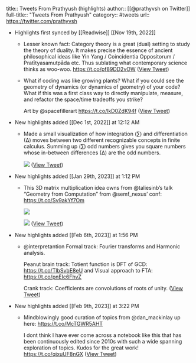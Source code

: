 title:: Tweets From Prathyush (highlights)
author:: [[@prathyvsh on Twitter]]
full-title:: "Tweets From Prathyush"
category:: #tweets
url:: https://twitter.com/prathyvsh

- Highlights first synced by [[Readwise]] [[Nov 19th, 2022]]
	- Lesser known fact: Category theory is a great (dual) setting to study the theory of duality. It makes precise the essence of ancient philosophical ideas like Yin Yang / Coincidentia Oppositorum / Pratītyasamutpāda etc. Thus sublating what contemporary science thinks as woo-woo. https://t.co/pf89DD2vOW ([View Tweet](https://twitter.com/prathyvsh/status/1514671810494676999))
	- What if coding was like growing plants? What if you could see the geometry of dynamics (or dynamics of geometry) of your code? What if this was a first class way to directly manipulate, measure, and refactor the space/time tradeoffs you strike?
	  
	  Art by @spacefillerart https://t.co/lkD0ZdK94f ([View Tweet](https://twitter.com/prathyvsh/status/1556355494897487872))
- New highlights added [[Dec 1st, 2022]] at 12:12 AM
	- Made a small visualization of how integration (∑) and differentiation (∆) moves between two different recognizable concepts in finite calculus. Summing up (∑) odd numbers gives you square numbers whose in-between differences (∆) are the odd numbers. 
	  
	  ![](https://pbs.twimg.com/media/Fiwjuc8aMAAY9qO.jpg) ([View Tweet](https://twitter.com/prathyvsh/status/1597693380548448257))
- New highlights added [[Jan 29th, 2023]] at 1:12 PM
	- This 3D matrix multiplication idea owns from @taliesinb’s talk “Geometry from Computation” from @semf_nexus’ conf: https://t.co/Sv9akYf7Om 
	  
	  ![](https://pbs.twimg.com/media/FToD6mqWYAYZUxQ.jpg) 
	  
	  ![](https://pbs.twimg.com/media/FToDEkMUsAAPifZ.jpg) ([View Tweet](https://twitter.com/prathyvsh/status/1529539520944906246))
- New highlights added [[Feb 6th, 2023]] at 1:56 PM
	- @interpretantion Formal track: Fourier transforms and Harmonic analysis.
	  
	  Peanut brain track: Totient function is DFT of GCD: https://t.co/TlbSvbE8eU and Visual approach to FTA: https://t.co/pnEIc6FhvZ
	  
	  Crank track: Coefficients are convolutions of roots of unity. ([View Tweet](https://twitter.com/prathyvsh/status/1622358570519105537))
- New highlights added [[Feb 9th, 2023]] at 3:22 PM
	- Mindblowingly good curation of topics from @dan_mackinlay up here: https://t.co/McTGWR5AHT
	  
	  I dont think I have ever come across a notebook like this that has been continuously edited since 2010s with such a wide spanning exploration of topics. Kudos for the great work! https://t.co/qixuUF8nGX ([View Tweet](https://twitter.com/prathyvsh/status/1623381647201652737))